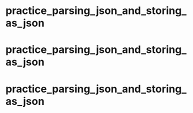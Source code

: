 # practice_parsing_json_and_storing_as_json
# practice_parsing_json_and_storing_as_json
# practice_parsing_json_and_storing_as_json
